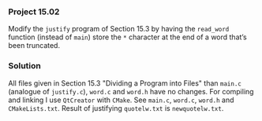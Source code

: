 ### Project 15.02
Modify the `justify` program of Section 15.3 by having the `read_word` function
(instead of `main`) store the `*` character at the end of a word that’s been truncated.

### Solution
All files given in Section 15.3 "Dividing a Program into Files" than `main.c` (analogue of `justify.c`), `word.c` and `word.h` have no changes. 
For compiling and linking I use `QtCreator` with `CMake`. See `main.c`, `word.c`, `word.h` and `CMakeLists.txt`. Result of justifying `quotelw.txt` is `newquotelw.txt`.
